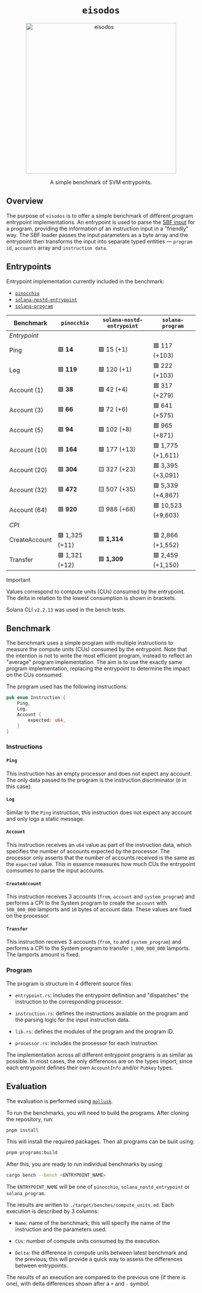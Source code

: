 <h1 align="center">
  <code>eisodos</code>
</h1>
<p align="center">
  <img width="400" alt="eisodos" src="https://github.com/user-attachments/assets/c3799ce0-a432-4898-b98c-869458a06439" />
</p>
<p align="center">
  A simple benchmark of SVM entrypoints.
</p>

## Overview

The purpose of `eisodos` is to offer a simple benchmark of different program entrypoint implementations. An entrypoint is used to parse the [SBF input](https://solana.com/docs/programs/faq#input-parameter-serialization) for a program, providing the information of an instruction input in a "friendly" way. The SBF loader passes the input parameters as a byte array and the entrypoint then transforms the input into separate typed entities &mdash; `program id`, `accounts` array and `instruction data`.

## Entrypoints

Entrypoint implementation currently included in the benchmark:

- [`pinocchio`](https://github.com/anza-xyz/pinocchio)
- [`solana-nostd-entrypoint`](https://github.com/cavemanloverboy/solana-nostd-entrypoint)
- [`solana-program`](https://github.com/anza-xyz/agave/tree/master/sdk/program)

| Benchmark     | `pinocchio`    | `solana-nostd-entrypoint` | `solana-program`   |
| ------------- | -------------- | ------------------------- | ------------------ |
| _Entrypoint_  |
| Ping          | 🟩 **14**      | 🟩 15 (+1)                 | 🟥 117 (+103)      |
| Log           | 🟩 **119**     | 🟩 120 (+1)                | 🟥 222 (+103)      |
| Account (1)   | 🟩 **38**      | 🟩 42 (+4)                 | 🟥 317 (+279)      |
| Account (3)   | 🟩 **66**      | 🟩 72 (+6)                 | 🟥 641 (+575)      |
| Account (5)   | 🟩 **94**      | 🟩 102 (+8)                | 🟥 965 (+871)      |
| Account (10)  | 🟩 **164**     | 🟩 177 (+13)               | 🟥 1,775 (+1,611)  |
| Account (20)  | 🟩 **304**     | 🟨 327 (+23)               | 🟥 3,395 (+3,091)  |
| Account (32)  | 🟩 **472**     | 🟨 507 (+35)               | 🟥 5,339 (+4,867)  |
| Account (64)  | 🟩 **920**     | 🟨 988 (+68)               | 🟥 10,523 (+9,603) |
| _CPI_         |
| CreateAccount | 🟩 1,325 (+11) | 🟩 **1,314**               | 🟥 2,866 (+1,552)  |
| Transfer      | 🟩 1,321 (+12) | 🟩 **1,309**               | 🟥 2,459 (+1,150)  |

> [!IMPORTANT]
> Values correspond to compute units (CUs) consumed by the entrypoint. The delta in relation to the lowest consumption is shown in brackets.
>
> Solana CLI `v2.2.13` was used in the bench tests.

## Benchmark

The benchmark uses a simple program with multiple instructions to measure the compute units (CUs) consumed by the entrypoint. Note that the intention is not to write the most efficient program, instead to reflect an "average" program implementation. The aim is to use the exactly same program implementation, replacing the entrypoint to determine the impact on the CUs consumed.

The program used has the following instructions:

```rust
pub enum Instruction {
    Ping,
    Log,
    Account {
        expected: u64,
    }
}
```

### Instructions

#### `Ping`

This instruction has an empty processor and does not expect any account. The only data passed to the program is the instruction discriminator (`0` in this case).

#### `Log`

Similar to the `Ping` instruction, this instruction does not expect any account and only logs a static message.

#### `Account`

This instruction receives an `u64` value as part of the instruction data, which specifies the number of accounts expected by the processor. The processor only asserts that the number of accounts received is the same as the `expected` value. This in essence measures how much CUs the entrypoint comsumes to parse the input accounts.

#### `CreateAccount`

This instruction receives 3 accounts (`from`, `account` and `system_program`) and performs a CPI to the System program to create the `account` with `500_000_000` lamports and `10` bytes of account data. These values are fixed on the processor.

#### `Transfer`

This instruction receives 3 accounts (`from`, `to` and `system_program`) and performs a CPI to the System program to transfer `1_000_000_000` lamports. The lamports amount is fixed.

### Program

The program is structure in 4 different source files:

- `entrypoint.rs`: includes the entrypoint definition and "dispatches" the instruction to the corresponding processor.

- `instruction.rs`: defines the instructions available on the program and the parsing logic for the input instruction data.

- `lib.rs`: defines the modules of the program and the program ID.

- `processor.rs`: includes the processor for each instruction.

The implementation across all different entrypoint programs is as similar as possible. In most cases, the only differences are on the types import, since each entrypoint defines their own `AccountInfo` and/or `Pubkey` types.

## Evaluation

The evaluation is performed using [`mollusk`](https://github.com/buffalojoec/mollusk).

To run the benchmarks, you will need to build the programs. After cloning the repository, run:

```bash
pnpm install
```

This will install the required packages. Then all programs can be buiit using:

```bash
pnpm programs:build
```

After this, you are ready to run individual benchmarks by using:

```bash
cargo bench --bench <ENTRYPOINT_NAME>
```

The `ENTRYPOINT_NAME` will be one of `pinocchio`, `solana_nostd_entrypoint` or `solana_program`.

The results are written to `./target/benches/compute_units.md`. Each execution is described by 3 columns:

- `Name`: name of the benchmark; this will specify the name of the instruction and the parameters used.

- `CUs`: number of compute units consumed by the execution.

- `Delta`: the difference in compute units between latest benchmark and the previous; this will provide a quick way to assess the differences between entrypoints.

The results of an execution are compared to the previous one (if there is one), with delta differences shown after a `+` and `-` symbol.
